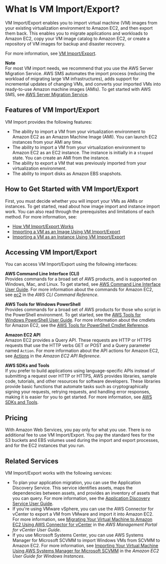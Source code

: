# What Is VM Import/Export?<a name="what-is-vmimport"></a>

VM Import/Export enables you to import virtual machine \(VM\) images from your existing virtualization environment to Amazon EC2, and then export them back\. This enables you to migrate applications and workloads to Amazon EC2, copy your VM image catalog to Amazon EC2, or create a repository of VM images for backup and disaster recovery\.

For more information, see [VM Import/Export](https://aws.amazon.com/ec2/vm-import/)\.

**Note**  
For most VM import needs, we recommend that you use the AWS Server Migration Service\. AWS SMS automates the import process \(reducing the workload of migrating large VM infrastructures\), adds support for incremental updates of changing VMs, and converts your imported VMs into ready\-to\-use Amazon machine images \(AMIs\)\. To get started with AWS SMS, see [AWS Server Migration Service](https://aws.amazon.com/server-migration-service)\.

## Features of VM Import/Export<a name="vmimport-features"></a>

VM Import provides the following features:
+ The ability to import a VM from your virtualization environment to Amazon EC2 as an Amazon Machine Image \(AMI\)\. You can launch EC2 instances from your AMI any time\.
+ The ability to import a VM from your virtualization environment to Amazon EC2 as an EC2 instance\. The instance is initially in a `stopped` state\. You can create an AMI from the instance\.
+ The ability to export a VM that was previously imported from your virtualization environment\.
+ The ability to import disks as Amazon EBS snapshots\.

## How to Get Started with VM Import/Export<a name="vmimport-where-do-i-go"></a>

First, you must decide whether you will import your VMs as AMIs or instances\. To get started, read about how image import and instance import work\. You can also read through the prerequisites and limitations of each method\. For more information, see:
+ [How VM Import/Export Works](how-vm-import-export-works.md)
+ [Importing a VM as an Image Using VM Import/Export](vmimport-image-import.md)
+ [Importing a VM as an Instance Using VM Import/Export](vmimport-instance-import.md)

## Accessing VM Import/Export<a name="vmimport-interface"></a>

You can access VM Import/Export using the following interfaces:

**AWS Command Line Interface \(CLI\)**  
Provides commands for a broad set of AWS products, and is supported on Windows, Mac, and Linux\. To get started, see [AWS Command Line Interface User Guide](http://docs.aws.amazon.com/cli/latest/userguide/)\. For more information about the commands for Amazon EC2, see [ec2](http://docs.aws.amazon.com/cli/latest/reference/ec2/index.html) in the *AWS CLI Command Reference*\.

**AWS Tools for Windows PowerShell**  
Provides commands for a broad set of AWS products for those who script in the PowerShell environment\. To get started, see the [AWS Tools for Windows PowerShell User Guide](http://docs.aws.amazon.com/powershell/latest/userguide/)\. For more information about the cmdlets for Amazon EC2, see the [AWS Tools for PowerShell Cmdlet Reference](http://docs.aws.amazon.com/powershell/latest/reference/Index.html)\.

**Amazon EC2 API**  
Amazon EC2 provides a Query API\. These requests are HTTP or HTTPS requests that use the HTTP verbs GET or POST and a Query parameter named `Action`\. For more information about the API actions for Amazon EC2, see [Actions](http://docs.aws.amazon.com/AWSEC2/latest/APIReference/query-apis.html) in the *Amazon EC2 API Reference*\.

**AWS SDKs and Tools**  
If you prefer to build applications using language\-specific APIs instead of submitting a request over HTTP or HTTPS, AWS provides libraries, sample code, tutorials, and other resources for software developers\. These libraries provide basic functions that automate tasks such as cryptographically signing your requests, retrying requests, and handling error responses, making it is easier for you to get started\. For more information, see [AWS SDKs and Tools](http://aws.amazon.com/tools/)\.

## Pricing<a name="vmimport-pricing"></a>

With Amazon Web Services, you pay only for what you use\. There is no additional fee to use VM Import/Export\. You pay the standard fees for the S3 buckets and EBS volumes used during the import and export processes, and for the EC2 instances that you run\.

## Related Services<a name="vmimport-related-services"></a>

VM Import/Export works with the following services:
+ To plan your application migration, you can use the Application Discovery Service\. This service identifies assets, maps the dependencies between assets, and provides an inventory of assets that you can query\. For more information, see the [Application Discovery Service User Guide](http://docs.aws.amazon.com/application-discovery/latest/userguide/)\.
+ If you're using VMware vSphere, you can use the AWS Connector for vCenter to export a VM from VMware and import it into Amazon EC2\. For more information, see [Migrating Your Virtual Machine to Amazon EC2 Using AWS Connector for vCenter](http://docs.aws.amazon.com/amp/latest/userguide/migrate-vms.html) in the *AWS Management Portal for vCenter User Guide*\.
+ If you use Microsoft Systems Center, you can use AWS Systems Manager for Microsoft SCVMM to import Windows VMs from SCVMM to Amazon EC2\. For more information, see [Importing Your Virtual Machine Using AWS Systems Manager for Microsoft SCVMM](http://docs.aws.amazon.com/AWSEC2/latest/WindowsGuide/scvmm-import-vm.html) in the *Amazon EC2 User Guide for Windows Instances*\.